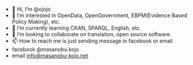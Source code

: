 - 👋 Hi, I’m @ojojo
- 👀 I’m interested in OpenData, OpenGovernment, EBPM(Evidence Based Policy Making), etc.
- 🌱 I’m currently learning CKAN, SPARQL, English, etc.
- 💞️ I’m looking to collaborate on translation, open source software.
- 📫 How to reach me is just sending message in facebook or email
- facebook @masanobu.kojo
- email info@masanobu-kojo.net 

<!---
ojojo/ojojo is a ✨ special ✨ repository because its `README.md` (this file) appears on your GitHub profile.
You can click the Preview link to take a look at your changes.
--->
